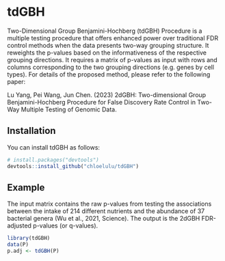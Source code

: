 
<!-- README.md is generated from README.Rmd. Please edit that file -->

# tdGBH

Two-Dimensional Group Benjamini-Hochberg (tdGBH) Procedure is a multiple
testing procedure that offers enhanced power over traditional FDR
control methods when the data presents two-way grouping structure. It
reweights the p-values based on the informativeness of the respective
grouping directions. It requires a matrix of p-values as input with rows
and columns corresponding to the two grouping directions (e.g. genes by
cell types). For details of the proposed method, please refer to the
following paper:

Lu Yang, Pei Wang, Jun Chen. (2023) 2dGBH: Two-dimensional Group
Benjamini-Hochberg Procedure for False Discovery Rate Control in Two-Way
Multiple Testing of Genomic Data.

## Installation

You can install tdGBH as follows:

``` r
# install.packages("devtools")
devtools::install_github("chloelulu/tdGBH")
```

## Example

The input matrix contains the raw p-values from testing the associations
between the intake of 214 different nutrients and the abundance of 37
bacterial genera (Wu et al., 2021, Science). The output is the 2dGBH
FDR-adjusted p-values (or q-values).

``` r
library(tdGBH)
data(P)
p.adj <- tdGBH(P)
```
